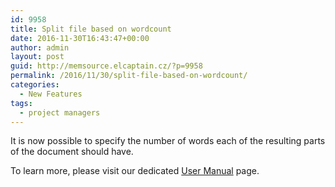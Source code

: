 ```yaml
---
id: 9958
title: Split file based on wordcount
date: 2016-11-30T16:43:47+00:00
author: admin
layout: post
guid: http://memsource.elcaptain.cz/?p=9958
permalink: /2016/11/30/split-file-based-on-wordcount/
categories:
  - New Features
tags:
  - project managers
---
```

It is now possible to specify the number of words each of the resulting parts of the document should have.

To learn more, please visit our dedicated [User Manual](http://wiki.memsource.com/wiki/Split_File) page.